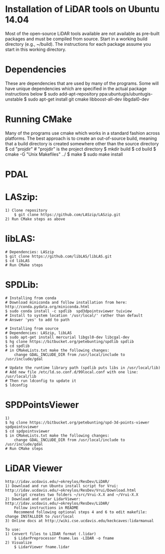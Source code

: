 # Installation of LiDAR tools on Ubuntu 14.04

Most of the open-source LiDAR tools available are not available as pre-built packages and must be compiled from source.  Start in a working build directory (e.g., ~/build). The instructions for each package assume you start in this working directory.

# Dependencies
These are dependencies that are used by many of the programs. Some will have unique dependencies which are specified in the actual package instructions below
    $ sudo add-apt-repository ppa:ubuntugis/ubuntugis-unstable
    $ sudo apt-get install git cmake libboost-all-dev libgdal0-dev

# Running CMake
Many of the programs use cmake which works in a standard fashion across platforms. The best approach is to create an out-of-source build, meaning that a build directory is created somewhere other than the source directory
    $ cd "projdir"      # "projdir" is the project directory
    $ mkdir build
    $ cd build
    $ cmake -G "Unix Makefiles" ../
    $ make
    $ sudo make install

# PDAL



# LASzip:
    1) Clone repository
        $ git clone https://github.com/LASzip/LASzip.git
    2) Run CMake steps as above


# libLAS:
    # Dependencies: LASzip
    $ git clone https://github.com/libLAS/libLAS.git
    $ cd libLAS
    # Run CMake steps
    

# SPDLib:
    # Installing from conda
    # Download miniconda and follow installation from here: http://conda.pydata.org/miniconda.html
    $ sudo conda install -c spdlib  spd3dpointsviewer tuiview
    # Install to system location '/usr/local/' rather than default
    # Answer 'yes' to add to path

    # Installing from source
    # Dependencies: LASzip, libLAS
    $ sudo apt-get install mercurial libgsl0-dev libcgal-dev
    $ hg clone https://bitbucket.org/petebunting/spdlib spdlib
    $ cd spdlib
    # in CMakeLists.txt make the following changes:
        change GDAL_INCLUDE_DIR from /usr/local/include to /usr/include/gdal

    # Update the runtime library path (spdlib puts libs in /usr/local/lib)
    # Add new file /etc/ld.so.conf.d/99local.conf with one line:
    /usr/local/lib
    # Then run ldconfig to update it
    $ ldconfig

# SPDPointsViewer
    1)
    $ hg clone https://bitbucket.org/petebunting/spd-3d-points-viewer spdpointsviewer
    $ cd spdpointsviewer
    $ in CMakeLists.txt make the following changes:
        change GDAL_INCLUDE_DIR from /usr/local/include to /usr/include/gdal
    # Run CMake steps



# LiDAR Viewer
    http://idav.ucdavis.edu/~okreylos/ResDev/LiDAR/
    1) Download and run Ubuntu install script for Vrui: http://idav.ucdavis.edu/~okreylos/ResDev/Vrui/Download.html
        Script creates two folders ~/src/Vrui-X.X and ~/Vrui-X.X
    2) Download and untar LidarViewer: http://idav.ucdavis.edu/~okreylos/ResDev/LiDAR/ 
        Follow instructions in README
        Recommend following optional steps 4 and 6 to edit makefile: change INSTALLDIR to /usr/local
    3) Online docs at http://wiki.cse.ucdavis.edu/keckcaves:lidarmanual

    To use:
    1) Convert files to LIDAR format (.lidar)
        $ LidarPreprocessor fname.las -LIDAR -o fname
    2) Visualize
        $ LidarViewer fname.lidar
